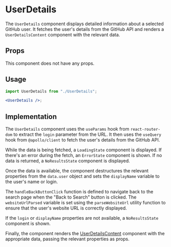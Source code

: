 # UserDetails

The `UserDetails` component displays detailed information about a selected GitHub user. It fetches the user's details from the GitHub API and renders a `UserDetailsContent` component with the relevant data.

## Props

This component does not have any props.

## Usage

```jsx
import UserDetails from "./UserDetails";

<UserDetails />;
```

## Implementation

The `UserDetails` component uses the `useParams` hook from `react-router-dom` to extract the `login` parameter from the URL. It then uses the `useQuery` hook from `@apollo/client` to fetch the user's details from the GitHub API.

While the data is being fetched, a `LoadingState` component is displayed. If there's an error during the fetch, an `ErrorState` component is shown. If no data is returned, a `NoResultsState` component is displayed.

Once the data is available, the component destructures the relevant properties from the `data.user` object and sets the `displayName` variable to the user's name or login.

The `handleBackButtonClick` function is defined to navigate back to the search page when the "Back to Search" button is clicked. The `websiteUrlParsed` variable is set using the `parseWebsiteUrl` utility function to ensure that the user's website URL is correctly displayed.

If the `login` or `displayName` properties are not available, a `NoResultsState` component is shown.

Finally, the component renders the [UserDetailsContent](UserDetailsContent.md) component with the appropriate data, passing the relevant properties as props.
